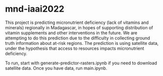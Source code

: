 # mnd-iaai2022

This project is predicting micronutrient deficiency (lack of vitamins and minerals) regionally in Madagascar, in hopes of supporting distribution of vitamin supplements and other interventions in the future. We are attempting to do this prediction due to the difficulty in collecting ground truth information about at-risk regions. The prediction is using satellite data, under the hypothesis that access to resources impacts micronutrient deficiency. 

To run, start with generate-predictor-rasters.ipynb if you need to download satellite data. Once you have data, run main.ipynb. 
